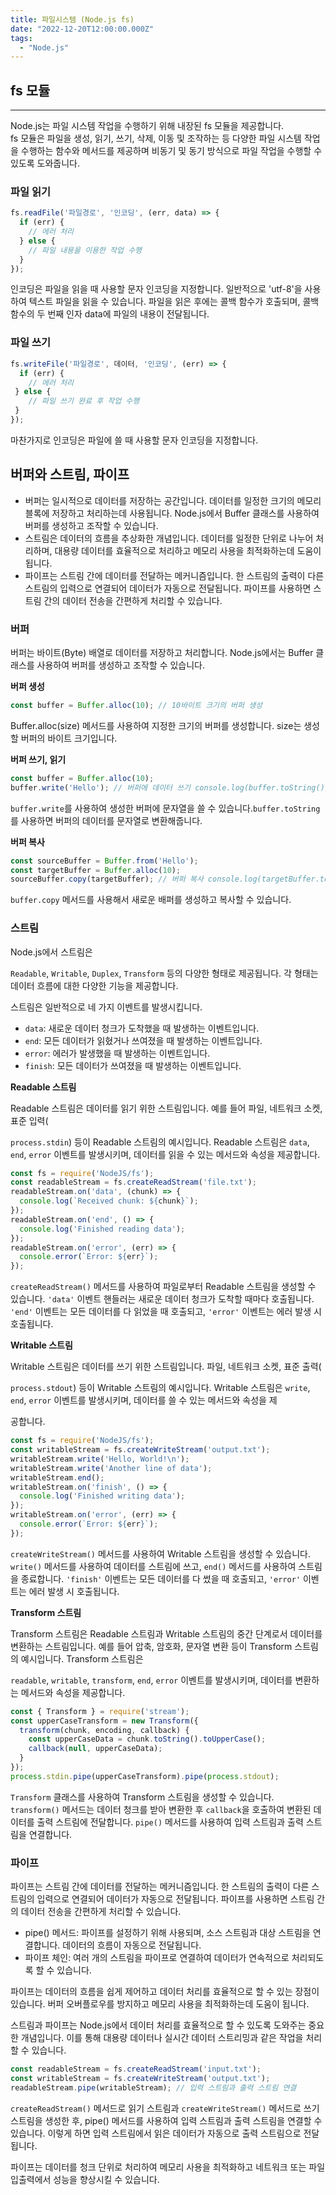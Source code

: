```yaml
---
title: 파일시스템 (Node.js fs)
date: "2022-12-20T12:00:00.000Z"
tags:
  - "Node.js"
---
```


## fs 모듈

---

Node.js는 파일 시스템 작업을 수행하기 위해 내장된 fs 모듈을 제공합니다.\
fs 모듈은 파일을 생성, 읽기, 쓰기, 삭제, 이동 및 조작하는 등 다양한 파일 시스템 작업을 수행하는 함수와 메서드를 제공하며 비동기 및 동기 방식으로 파일 작업을 수행할 수 있도록 도와줍니다.

### 파일 읽기

```typescript
fs.readFile('파일경로', '인코딩', (err, data) => {
  if (err) {
    // 에러 처리
  } else {
    // 파일 내용을 이용한 작업 수행   
  }
});
```

인코딩은 파일을 읽을 때 사용할 문자 인코딩을 지정합니다. 일반적으로 'utf-8'을 사용하여 텍스트 파일을 읽을 수 있습니다. 파일을 읽은 후에는 콜백 함수가 호출되며, 콜백 함수의 두 번째 인자 data에 파일의
내용이 전달됩니다.

### 파일 쓰기

```typescript
fs.writeFile('파일경로', 데이터, '인코딩', (err) => {
  if (err) {     
    // 에러 처리   
 } else {     
    // 파일 쓰기 완료 후 작업 수행   
 } 
});
```

마찬가지로 인코딩은 파일에 쓸 때 사용할 문자 인코딩을 지정합니다.

&#x20;

## 버퍼와 스트림, 파이프

* 버퍼는 일시적으로 데이터를 저장하는 공간입니다. 데이터를 일정한 크기의 메모리 블록에 저장하고 처리하는데 사용됩니다. Node.js에서 Buffer 클래스를 사용하여 버퍼를 생성하고 조작할 수 있습니다.
* 스트림은 데이터의 흐름을 추상화한 개념입니다. 데이터를 일정한 단위로 나누어 처리하며, 대용량 데이터를 효율적으로 처리하고 메모리 사용을 최적화하는데 도움이 됩니다.
* 파이프는 스트림 간에 데이터를 전달하는 메커니즘입니다. 한 스트림의 출력이 다른 스트림의 입력으로 연결되어 데이터가 자동으로 전달됩니다. 파이프를 사용하면 스트림 간의 데이터 전송을 간편하게 처리할 수 있습니다.

### 버퍼

버퍼는 바이트(Byte) 배열로 데이터를 저장하고 처리합니다. Node.js에서는 Buffer 클래스를 사용하여 버퍼를 생성하고 조작할 수 있습니다.

**버퍼 생성**

```typescript
const buffer = Buffer.alloc(10); // 10바이트 크기의 버퍼 생성
```

Buffer.alloc(size) 메서드를 사용하여 지정한 크기의 버퍼를 생성합니다. size는 생성할 버퍼의 바이트 크기입니다.

**버퍼 쓰기, 읽기**

```typescript
const buffer = Buffer.alloc(10);
buffer.write('Hello'); // 버퍼에 데이터 쓰기 console.log(buffer.toString()); // 'Hello'  buffer[5] = 44; // 버퍼의 특정 위치에 바이트 쓰기 console.log(buffer.toString()); // 'Hello,'  const byte = buffer[5]; // 버퍼의 특정 위치에서 바이트 읽기 console.log(byte); // 44
```

`buffer.write`를 사용하여 생성한 버퍼에 문자열을 쓸 수 있습니다.`buffer.toString`를 사용하면 버퍼의 데이터를 문자열로 변환해줍니다.

**버퍼 복사**

```typescript
const sourceBuffer = Buffer.from('Hello');
const targetBuffer = Buffer.alloc(10);
sourceBuffer.copy(targetBuffer); // 버퍼 복사 console.log(targetBuffer.toString()); // 'Hello'
```

`buffer.copy` 메서드를 사용해서 새로운 배퍼를 생성하고 복사할 수 있습니다.

### 스트림

Node.js에서 스트림은&#x20;

`Readable`, `Writable`, `Duplex`, `Transform` 등의 다양한 형태로 제공됩니다. 각 형태는 데이터 흐름에 대한 다양한 기능을 제공합니다.

스트림은 일반적으로 네 가지 이벤트를 발생시킵니다.

* `data`: 새로운 데이터 청크가 도착했을 때 발생하는 이벤트입니다.
* `end`: 모든 데이터가 읽혔거나 쓰여졌을 때 발생하는 이벤트입니다.
* `error`: 에러가 발생했을 때 발생하는 이벤트입니다.
* `finish`: 모든 데이터가 쓰여졌을 때 발생하는 이벤트입니다.

**Readable 스트림**

Readable 스트림은 데이터를 읽기 위한 스트림입니다. 예를 들어 파일, 네트워크 소켓, 표준 입력(&#x20;

`process.stdin`) 등이 Readable 스트림의 예시입니다. Readable 스트림은 `data`, `end`, `error` 이벤트를 발생시키며, 데이터를 읽을 수 있는 메서드와 속성을 제공합니다.

```typescript
const fs = require('NodeJS/fs');
const readableStream = fs.createReadStream('file.txt');
readableStream.on('data', (chunk) => {
  console.log(`Received chunk: ${chunk}`);
});
readableStream.on('end', () => {
  console.log('Finished reading data');
});
readableStream.on('error', (err) => {
  console.error(`Error: ${err}`);
});
```

`createReadStream()` 메서드를 사용하여 파일로부터 Readable 스트림을 생성할 수 있습니다. `'data'` 이벤트 핸들러는 새로운 데이터 청크가 도착할 때마다 호출됩니다. `'end'` 이벤트는
모든 데이터를 다 읽었을 때 호출되고, `'error'` 이벤트는 에러 발생 시 호출됩니다.

**Writable 스트림**

Writable 스트림은 데이터를 쓰기 위한 스트림입니다. 파일, 네트워크 소켓, 표준 출력(&#x20;

`process.stdout`) 등이 Writable 스트림의 예시입니다. Writable 스트림은 `write`, `end`, `error` 이벤트를 발생시키며, 데이터를 쓸 수 있는 메서드와 속성을 제

공합니다.

```typescript
const fs = require('NodeJS/fs');
const writableStream = fs.createWriteStream('output.txt');
writableStream.write('Hello, World!\n');
writableStream.write('Another line of data');
writableStream.end();
writableStream.on('finish', () => {
  console.log('Finished writing data');
});
writableStream.on('error', (err) => {
  console.error(`Error: ${err}`);
});
```

`createWriteStream()` 메서드를 사용하여 Writable 스트림을 생성할 수 있습니다. `write()` 메서드를 사용하여 데이터를 스트림에 쓰고, `end()` 메서드를 사용하여 스트림을
종료합니다. `'finish'` 이벤트는 모든 데이터를 다 썼을 때 호출되고, `'error'` 이벤트는 에러 발생 시 호출됩니다.

**Transform 스트림**

Transform 스트림은 Readable 스트림과 Writable 스트림의 중간 단계로서 데이터를 변환하는 스트림입니다. 예를 들어 압축, 암호화, 문자열 변환 등이 Transform 스트림의 예시입니다.
Transform 스트림은&#x20;

`readable`, `writable`, `transform`, `end`, `error` 이벤트를 발생시키며, 데이터를 변환하는 메서드와 속성을 제공합니다.

```typescript
const { Transform } = require('stream');
const upperCaseTransform = new Transform({
  transform(chunk, encoding, callback) {
    const upperCaseData = chunk.toString().toUpperCase();
    callback(null, upperCaseData);
  }
});
process.stdin.pipe(upperCaseTransform).pipe(process.stdout);
```

`Transform` 클래스를 사용하여 Transform 스트림을 생성할 수 있습니다. `transform()` 메서드는 데이터 청크를 받아 변환한 후 `callback`을 호출하여 변환된 데이터를 출력 스트림에
전달합니다. `pipe()` 메서드를 사용하여 입력 스트림과 출력 스트림을 연결합니다.

### 파이프

파이프는 스트림 간에 데이터를 전달하는 메커니즘입니다. 한 스트림의 출력이 다른 스트림의 입력으로 연결되어 데이터가 자동으로 전달됩니다. 파이프를 사용하면 스트림 간의 데이터 전송을 간편하게 처리할 수 있습니다.

* pipe() 메서드: 파이프를 설정하기 위해 사용되며, 소스 스트림과 대상 스트림을 연결합니다. 데이터의 흐름이 자동으로 전달됩니다.
* 파이프 체인: 여러 개의 스트림을 파이프로 연결하여 데이터가 연속적으로 처리되도록 할 수 있습니다.

파이프는 데이터의 흐름을 쉽게 제어하고 데이터 처리를 효율적으로 할 수 있는 장점이 있습니다. 버퍼 오버플로우를 방지하고 메모리 사용을 최적화하는데 도움이 됩니다.

스트림과 파이프는 Node.js에서 데이터 처리를 효율적으로 할 수 있도록 도와주는 중요한 개념입니다. 이를 통해 대용량 데이터나 실시간 데이터 스트리밍과 같은 작업을 처리할 수 있습니다.

```typescript
const readableStream = fs.createReadStream('input.txt');
const writableStream = fs.createWriteStream('output.txt');
readableStream.pipe(writableStream); // 입력 스트림과 출력 스트림 연결
```

`createReadStream()` 메서드로 읽기 스트림과 `createWriteStream()` 메서드로 쓰기 스트림을 생성한 후, pipe() 메서드를 사용하여 입력 스트림과 출력 스트림을 연결할 수 있습니다.
이렇게 하면 입력 스트림에서 읽은 데이터가 자동으로 출력 스트림으로 전달됩니다.

파이프는 데이터를 청크 단위로 처리하여 메모리 사용을 최적화하고 네트워크 또는 파일 입출력에서 성능을 향상시킬 수 있습니다.